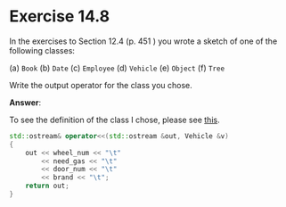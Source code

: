 # Exercise 14.8

In the exercises to Section 12.4 (p. 451 ) you wrote a sketch of one of the following classes:

(a) `Book` (b) `Date` (c) `Employee` (d) `Vehicle` (e) `Object` (f) `Tree`

Write the output operator for the class you chose.

**Answer**:

To see the definition of the class I chose, please see [this](../Chapter-12/Exercise-12.20.md).

```cpp
std::ostream& operator<<(std::ostream &out, Vehicle &v)
{
    out << wheel_num << "\t"
        << need_gas << "\t"
        << door_num << "\t"
        << brand << "\t";
    return out;
}
```